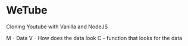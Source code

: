 # WeTube

Cloning Youtube with Vanilla and NodeJS

M - Data
V - How does the data look
C - function that looks for the data